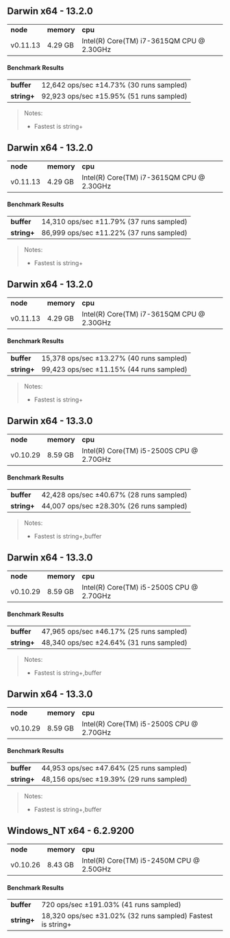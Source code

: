 Darwin x64 - 13.2.0
-----

<table><tr><td><b>node</b></td><td><b>memory</b></td><td><b>cpu</b></td></tr><tr><td>v0.11.13</td><td>4.29 GB</td><td>Intel(R) Core(TM) i7-3615QM CPU @ 2.30GHz</td></tr></table>

#### Benchmark Results ####

<table><tr><td><b>buffer</b></td><td>12,642 ops/sec ±14.73% (30 runs sampled)
</td></tr><tr><td><b>string+</b></td><td>92,923 ops/sec ±15.95% (51 runs sampled)
</td></tr></table>

> Notes:
> - Fastest is string+


Darwin x64 - 13.2.0
-----

<table><tr><td><b>node</b></td><td><b>memory</b></td><td><b>cpu</b></td></tr><tr><td>v0.11.13</td><td>4.29 GB</td><td>Intel(R) Core(TM) i7-3615QM CPU @ 2.30GHz</td></tr></table>

#### Benchmark Results ####

<table><tr><td><b>buffer</b></td><td>14,310 ops/sec ±11.79% (37 runs sampled)
</td></tr><tr><td><b>string+</b></td><td>86,999 ops/sec ±11.22% (37 runs sampled)
</td></tr></table>

> Notes:
> - Fastest is string+


Darwin x64 - 13.2.0
-----

<table><tr><td><b>node</b></td><td><b>memory</b></td><td><b>cpu</b></td></tr><tr><td>v0.11.13</td><td>4.29 GB</td><td>Intel(R) Core(TM) i7-3615QM CPU @ 2.30GHz</td></tr></table>

#### Benchmark Results ####

<table><tr><td><b>buffer</b></td><td>15,378 ops/sec ±13.27% (40 runs sampled)
</td></tr><tr><td><b>string+</b></td><td>99,423 ops/sec ±11.15% (44 runs sampled)
</td></tr></table>

> Notes:
> - Fastest is string+


Darwin x64 - 13.3.0
-----

<table><tr><td><b>node</b></td><td><b>memory</b></td><td><b>cpu</b></td></tr><tr><td>v0.10.29</td><td>8.59 GB</td><td>Intel(R) Core(TM) i5-2500S CPU @ 2.70GHz</td></tr></table>

#### Benchmark Results ####

<table><tr><td><b>buffer</b></td><td>42,428 ops/sec ±40.67% (28 runs sampled)
</td></tr><tr><td><b>string+</b></td><td>44,007 ops/sec ±28.30% (26 runs sampled)
</td></tr></table>

> Notes:
> - Fastest is string+,buffer


Darwin x64 - 13.3.0
-----

<table><tr><td><b>node</b></td><td><b>memory</b></td><td><b>cpu</b></td></tr><tr><td>v0.10.29</td><td>8.59 GB</td><td>Intel(R) Core(TM) i5-2500S CPU @ 2.70GHz</td></tr></table>

#### Benchmark Results ####

<table><tr><td><b>buffer</b></td><td>47,965 ops/sec ±46.17% (25 runs sampled)
</td></tr><tr><td><b>string+</b></td><td>48,340 ops/sec ±24.64% (31 runs sampled)
</td></tr></table>

> Notes:
> - Fastest is string+,buffer


Darwin x64 - 13.3.0
-----

<table><tr><td><b>node</b></td><td><b>memory</b></td><td><b>cpu</b></td></tr><tr><td>v0.10.29</td><td>8.59 GB</td><td>Intel(R) Core(TM) i5-2500S CPU @ 2.70GHz</td></tr></table>

#### Benchmark Results ####

<table><tr><td><b>buffer</b></td><td>44,953 ops/sec ±47.64% (25 runs sampled)
</td></tr><tr><td><b>string+</b></td><td>48,156 ops/sec ±19.39% (29 runs sampled)
</td></tr></table>

> Notes:
> - Fastest is string+,buffer


Windows_NT x64 - 6.2.9200
-----

<table><tr><td><b>node</b></td><td><b>memory</b></td><td><b>cpu</b></td></tr><tr><td>v0.10.26</td><td>8.43 GB</td><td>Intel(R) Core(TM) i5-2450M CPU @ 2.50GHz</td></tr></table>

#### Benchmark Results ####

<table><tr><td><b>buffer</b></td><td>720 ops/sec ±191.03% (41 runs sampled)
</td></tr><tr><td><b>string+</b></td><td>18,320 ops/sec ±31.02% (32 runs sampled)
Fastest is string+
</td></tr>


